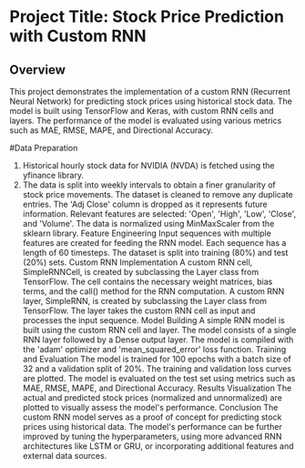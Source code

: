 # Project Title: Stock Price Prediction with Custom RNN
## Overview
This project demonstrates the implementation of a custom RNN (Recurrent Neural Network) for predicting stock prices using historical stock data. The model is built using TensorFlow and Keras, with custom RNN cells and layers. The performance of the model is evaluated using various metrics such as MAE, RMSE, MAPE, and Directional Accuracy.

#Data Preparation
1. Historical hourly stock data for NVIDIA (NVDA) is fetched using the yfinance library.
2. The data is split into weekly intervals to obtain a finer granularity of stock price movements.
The dataset is cleaned to remove any duplicate entries.
The 'Adj Close' column is dropped as it represents future information.
Relevant features are selected: 'Open', 'High', 'Low', 'Close', and 'Volume'.
The data is normalized using MinMaxScaler from the sklearn library.
Feature Engineering
Input sequences with multiple features are created for feeding the RNN model. Each sequence has a length of 60 timesteps.
The dataset is split into training (80%) and test (20%) sets.
Custom RNN Implementation
A custom RNN cell, SimpleRNNCell, is created by subclassing the Layer class from TensorFlow. The cell contains the necessary weight matrices, bias terms, and the call() method for the RNN computation.
A custom RNN layer, SimpleRNN, is created by subclassing the Layer class from TensorFlow. The layer takes the custom RNN cell as input and processes the input sequence.
Model Building
A simple RNN model is built using the custom RNN cell and layer. The model consists of a single RNN layer followed by a Dense output layer.
The model is compiled with the 'adam' optimizer and 'mean_squared_error' loss function.
Training and Evaluation
The model is trained for 100 epochs with a batch size of 32 and a validation split of 20%.
The training and validation loss curves are plotted.
The model is evaluated on the test set using metrics such as MAE, RMSE, MAPE, and Directional Accuracy.
Results Visualization
The actual and predicted stock prices (normalized and unnormalized) are plotted to visually assess the model's performance.
Conclusion
The custom RNN model serves as a proof of concept for predicting stock prices using historical data. The model's performance can be further improved by tuning the hyperparameters, using more advanced RNN architectures like LSTM or GRU, or incorporating additional features and external data sources.
